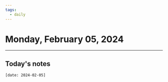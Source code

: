 ```yaml
---
tags:
  - daily
---
```

# Monday, February 05, 2024
___


## Today's notes
```query
[date: 2024-02-05]
```